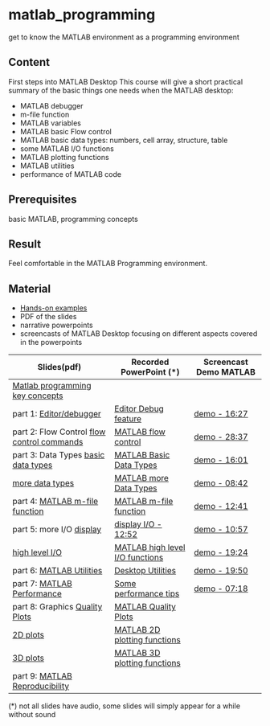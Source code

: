 # matlab_programming
get to know the MATLAB environment as a programming environment

## Content

First steps into MATLAB Desktop
This course will give a short practical summary of the basic things one needs when the MATLAB desktop:

   - MATLAB debugger
   - m-file function
   - MATLAB variables
   - MATLAB basic Flow control
   - MATLAB basic data types: numbers, cell array, structure, table
   - some MATLAB I/O functions
   - MATLAB plotting functions
   - MATLAB utilities
   - performance of MATLAB code


## Prerequisites

basic MATLAB, programming concepts
## Result

Feel comfortable in the MATLAB Programming environment.

## Material

- [Hands-on examples](https://github.com/franklbvp/matlab_programming/blob/main/docs/handson-matlab-programming.zip)
- PDF of the slides
- narrative powerpoints
- screencasts of MATLAB Desktop focusing on different aspects covered in the powerpoints


| Slides(pdf) | Recorded PowerPoint (*) | Screencast Demo MATLAB |
|------------ | -------------------- | -----------------------|
| [Matlab programming key concepts](https://github.com/franklbvp/matlab_programming/blob/main/docs/Matlab-ProgrammingKeyConcepts.pdf)|  | |
|part 1: [Editor/debugger](https://github.com/franklbvp/matlab_programming/blob/main/docs/Matlab-EditDebug_m.pdf) | [Editor Debug feature](https://kuleuven.mediaspace.kaltura.com/media/Matlab-EditDebug_m/1_eb3pr0tu)| [demo - 16:27](https://kuleuven.mediaspace.kaltura.com/media/matlab_edit_debug.mp4/1_wxi5wskb) |
|part 2: Flow Control [flow control commands](https://github.com/franklbvp/matlab_programming/blob/main/docs/Matlab-FlowControl_m.pdf) | [MATLAB flow control](https://kuleuven.mediaspace.kaltura.com/media/Matlab-FlowControl_m/1_xm3vrp4b) | [demo - 28:37](https://kuleuven.mediaspace.kaltura.com/media/Matlab_flowcontrol.mp4/1_eeh432o9)  |
|part 3: Data Types [basic data types](https://github.com/franklbvp/matlab_programming/blob/main/docs/Matlab-FundamentalDataTypes-basic_m.pdf)|[MATLAB Basic Data Types](https://kuleuven.mediaspace.kaltura.com/media/Matlab-FundamentalDataTypes-basic_m/1_bznyb16y) | [demo - 16:01](https://kuleuven.mediaspace.kaltura.com/media/matlab_datatypes_basics.mp4/1_ciloqm8j) |
|[more data types](https://github.com/franklbvp/matlab_programming/blob/main/docs/Matlab-FundamentalDataTypes-more_m.pdf) |[MATLAB more Data Types](https://kuleuven.mediaspace.kaltura.com/media/Matlab-FundamentalDataTypes-more_m/1_o10c4qhh) | [demo - 08:42](https://kuleuven.mediaspace.kaltura.com/media/demo_tables/1_wq7hm3kp) |
|part 4: [MATLAB m-file function](https://github.com/franklbvp/matlab_programming/blob/main/docs/Matlab-MfilesBasics-function_m.pdf) | [MATLAB m-file function](https://kuleuven.mediaspace.kaltura.com/media/Matlab-MfilesBasics-function_m/1_2qvdq637) | [demo - 12:41](https://kuleuven.mediaspace.kaltura.com/media/matlab_mfile_function.mp4/1_q7rzn06y) |
|part 5: more I/O [display](https://github.com/franklbvp/matlab_programming/blob/main/docs/Matlab-IO-display-programming_m.pdf) |[display I/O - 12:52](https://kuleuven.mediaspace.kaltura.com/media/Matlab-IO-display-programming_m/1_1y4d0pqw) | [demo - 10:57](https://kuleuven.mediaspace.kaltura.com/media/io_display.mp4/1_b5vy8y9f) |
|[high level I/O](https://github.com/franklbvp/matlab_programming/blob/main/docs/Matlab-IO-highLevel-programming_m.pdf) |[MATLAB high level I/O functions](https://kuleuven.mediaspace.kaltura.com/media/Matlab-IO-highLevel-programming_m/1_kxswaxnb) | [demo - 19:24](https://kuleuven.mediaspace.kaltura.com/media/io_highlevel_programming.mp4/1_0du3eqip) |
|part 6: [MATLAB Utilities](https://github.com/franklbvp/matlab_programming/blob/main/docs/Matlab-Utilities_m.pdf) |[Desktop Utilities](https://kuleuven.mediaspace.kaltura.com/media/Matlab-Utilities_m/1_pgp4g2vc) | [demo - 19:50](https://kuleuven.mediaspace.kaltura.com/media/matlab_utilities.mp4/1_pvgroxp4) |
|part 7: [MATLAB Performance](https://github.com/franklbvp/matlab_programming/blob/main/docs/Matlab-Performance_m.pdf) |[Some performance tips](https://kuleuven.mediaspace.kaltura.com/media/Matlab-Performance_m/1_y7x6ttlv) | [demo - 07:18](https://kuleuven.mediaspace.kaltura.com/media/matlab_performance_tips.mp4/1_ogptrlfu) |
|part 8: Graphics [Quality Plots](https://github.com/franklbvp/matlab_programming/blob/main/docs/Matlab-QualityPlots_m.pdf) |[MATLAB Quality Plots](https://kuleuven.mediaspace.kaltura.com/media/Matlab-QualityPlots_m/1_d5hc8b8e) | |
| [2D plots](https://github.com/franklbvp/matlab_programming/blob/main/docs/Matlab-Visualization-2D_m.pdf) |[MATLAB 2D plotting functions](https://kuleuven.mediaspace.kaltura.com/media/Matlab-Visualization-2D_m/1_rk4bqrx1) | |
|[3D plots](https://github.com/franklbvp/matlab_programming/blob/main/docs/Matlab-Visualization-3D_m.pdf) |[MATLAB 3D plotting functions](https://kuleuven.mediaspace.kaltura.com/media/Matlab-Visualization-3D_m/1_z8555rli) | |
|part 9: [MATLAB Reproducibility](https://github.com/franklbvp/matlab_programming/blob/main/docs/Matlab-Reproducibility.pdf) | |  |

(*) not all slides have audio, some slides will simply appear for a while without sound
